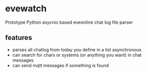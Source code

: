 # evewatch

Prototype Python asycnio based eveonline chat log file parser 

## features 

* parses all chatlog from today you define in a list asynchronous
* can search for chars or systems (or anything you want) in chat messages
* can send mqtt messages if something is found 
